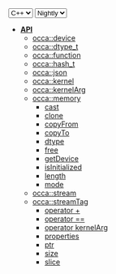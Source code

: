 <div class="api-version-container">
  <select onchange="vm.onLanguageChange(this)">
    <option value="cpp">C++</option>
  </select>
  <select onchange="vm.onVersionChange(this)">
    <option value="nightly">Nightly</option>
  </select>
</div>

- [**API**](/api/)
  - [occa::device](/api/device/)
  - [occa::dtype_t](/api/dtype_t)
  - [occa::function](/api/function)
  - [occa::hash_t](/api/hash_t)
  - [occa::json](/api/json/)
  - [occa::kernel](/api/kernel/)
  - [occa::kernelArg](/api/kernelArg)
  - [occa::memory](/api/memory/)
    - [cast](/api/memory/cast)
    - [clone](/api/memory/clone)
    - [copyFrom](/api/memory/copyFrom)
    - [copyTo](/api/memory/copyTo)
    - [dtype](/api/memory/dtype)
    - [free](/api/memory/free)
    - [getDevice](/api/memory/getDevice)
    - [isInitialized](/api/memory/isInitialized)
    - [length](/api/memory/length)
    - [mode](/api/memory/mode)
  - [occa::stream](/api/stream/)
  - [occa::streamTag](/api/streamTag/)
    - [operator +](/api/memory/operator_add)
    - [operator ==](/api/memory/operator_equals)
    - [operator  kernelArg](/api/memory/operator_kernelArg)
    - [properties](/api/memory/properties)
    - [ptr](/api/memory/ptr)
    - [size](/api/memory/size)
    - [slice](/api/memory/slice)

